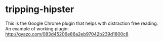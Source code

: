 tripping-hipster
================
This is the Google Chrome plugin that helps with distraction free reading.
An example of working plugin: http://gyazo.com/083d45206e86a2eb97042b239d1800c8
